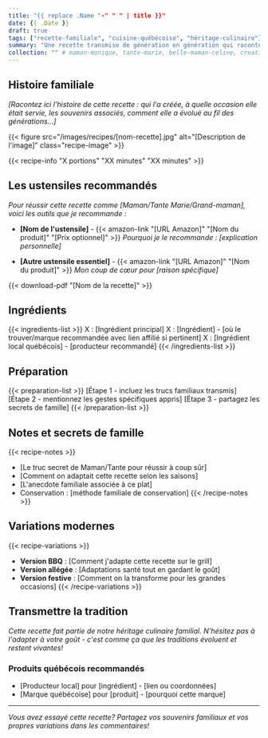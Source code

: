 ```yaml
---
title: "{{ replace .Name "-" " " | title }}"
date: {{ .Date }}
draft: true
tags: ["recette-familiale", "cuisine-québécoise", "héritage-culinaire"]
summary: "Une recette transmise de génération en génération qui raconte notre histoire familiale."
collection: "" # maman-monique, tante-marie, belle-maman-celine, creations-isabelle, inspiration-marmitons, bbq-moderne, atelier-boulet, ou projets-a-tester
---
```


## Histoire familiale

*[Racontez ici l'histoire de cette recette : qui l'a créée, à quelle occasion elle était servie, les souvenirs associés, comment elle a évolué au fil des générations...]*

<!--more-->

{{< figure src="/images/recipes/[nom-recette].jpg" alt="[Description de l'image]" class="recipe-image" >}}

{{< recipe-info "X portions" "XX minutes" "XX minutes" >}}

## Les ustensiles recommandés

*Pour réussir cette recette comme [Maman/Tante Marie/Grand-maman], voici les outils que je recommande :*

- **[Nom de l'ustensile]** - {{< amazon-link "[URL Amazon]" "[Nom du produit]" "[Prix optionnel]" >}}
  *Pourquoi je le recommande : [explication personnelle]*

- **[Autre ustensile essentiel]** - {{< amazon-link "[URL Amazon]" "[Nom du produit]" >}}
  *Mon coup de cœur pour [raison spécifique]*

{{< download-pdf "[Nom de la recette]" >}}

## Ingrédients

{{< ingredients-list >}}
X : [Ingrédient principal]
X : [Ingrédient] - [où le trouver/marque recommandée avec lien affilié si pertinent]
X : [Ingrédient local québécois] - [producteur recommandé]
{{< /ingredients-list >}}

## Préparation

{{< preparation-list >}}
[Étape 1 - incluez les trucs familiaux transmis]
[Étape 2 - mentionnez les gestes spécifiques appris]
[Étape 3 - partagez les secrets de famille]
{{< /preparation-list >}}

## Notes et secrets de famille

{{< recipe-notes >}}
- [Le truc secret de Maman/Tante pour réussir à coup sûr]
- [Comment on adaptait cette recette selon les saisons]
- [L'anecdote familiale associée à ce plat]
- Conservation : [méthode familiale de conservation]
{{< /recipe-notes >}}

## Variations modernes

{{< recipe-variations >}}
- **Version BBQ** : [Comment j'adapte cette recette sur le grill]
- **Version allégée** : [Adaptations santé tout en gardant le goût]
- **Version festive** : [Comment on la transforme pour les grandes occasions]
{{< /recipe-variations >}}

## Transmettre la tradition

*Cette recette fait partie de notre héritage culinaire familial. N'hésitez pas à l'adapter à votre goût - c'est comme ça que les traditions évoluent et restent vivantes!*

### Produits québécois recommandés
- [Producteur local] pour [ingrédient] - [lien ou coordonnées]
- [Marque québécoise] pour [produit] - [pourquoi cette marque]

---

*Vous avez essayé cette recette? Partagez vos souvenirs familiaux et vos propres variations dans les commentaires!*
